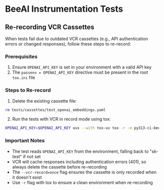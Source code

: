 # BeeAI Instrumentation Tests

## Re-recording VCR Cassettes

When tests fail due to outdated VCR cassettes (e.g., API authentication errors or changed responses), follow these steps to re-record:

### Prerequisites
1. Ensure `OPENAI_API_KEY` is set in your environment with a valid API key
2. The `passenv = OPENAI_API_KEY` directive must be present in the root `tox.ini` file

### Steps to Re-record

1. Delete the existing cassette file:
```bash
rm tests/cassettes/test_openai_embeddings.yaml
```

2. Run the tests with VCR in record mode using tox:
```bash
OPENAI_API_KEY=$OPENAI_API_KEY uvx --with tox-uv tox -r -e py313-ci-beeai -- tests/test_instrumentor.py::test_openai_embeddings -xvs --vcr-record=once
```

### Important Notes
- The test reads `OPENAI_API_KEY` from the environment, falling back to "sk-test" if not set
- VCR will cache responses including authentication errors (401), so always delete the cassette before re-recording
- The `--vcr-record=once` flag ensures the cassette is only recorded when it doesn't exist
- Use `-r` flag with tox to ensure a clean environment when re-recording
